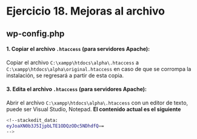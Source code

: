 # Ejercicio 18.  Mejoras al archivo 

## wp-config.php


#### 1. Copiar el archivo `.htaccess` (para servidores Apache):
Copiar el archivo `C:\xampp\htdocs\alpha\.htaccess`  a `C:\xampp\htdocs\alpha\original.htaccess` en caso de que se corrompa la instalación, se regresará a partir de esta copia.

#### 3.  Edita el archivo `.htaccess` (para servidores Apache):
Abrir el archivo `C:\xampp\htdocs\alpha\.htaccess` con un editor de texto, puede ser Visual Studio, Notepad.
**El contenido actual es el siguiente**

```bash
<!--stackedit_data:
eyJoaXN0b3J5IjpbLTE1ODQzODc5NDhdfQ==
-->
